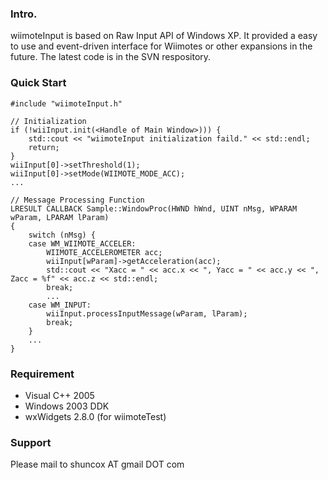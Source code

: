 ### Intro. ###
wiimoteInput is based on Raw Input API of Windows XP. It provided a easy to use and event-driven interface for Wiimotes or other expansions in the future.
The latest code is in the SVN respository.

### Quick Start ###
```
#include "wiimoteInput.h"

// Initialization
if (!wiiInput.init(<Handle of Main Window>))) {
	std::cout << "wiimoteInput initialization faild." << std::endl;
	return;
}
wiiInput[0]->setThreshold(1);
wiiInput[0]->setMode(WIIMOTE_MODE_ACC);
...

// Message Processing Function
LRESULT CALLBACK Sample::WindowProc(HWND hWnd, UINT nMsg, WPARAM wParam, LPARAM lParam)
{
	switch (nMsg) {
	case WM_WIIMOTE_ACCELER:
		WIIMOTE_ACCELEROMETER acc;
		wiiInput[wParam]->getAcceleration(acc);
		std::cout << "Xacc = " << acc.x << ", Yacc = " << acc.y << ", Zacc = %f" << acc.z << std::endl;
		break;
		...
	case WM_INPUT:
		wiiInput.processInputMessage(wParam, lParam);
		break;
	}
	...
}
```

### Requirement ###
  * Visual C++ 2005
  * Windows 2003 DDK
  * wxWidgets 2.8.0 (for wiimoteTest)

### Support ###
Please mail to shuncox AT gmail DOT com